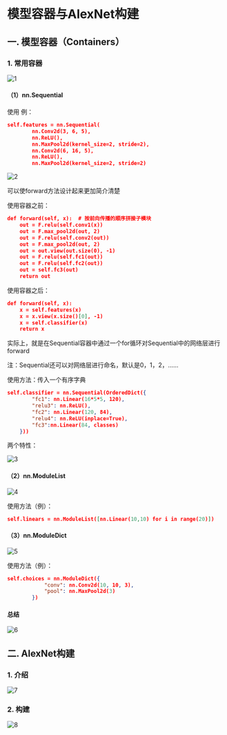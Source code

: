 # 模型容器与AlexNet构建
## 一. 模型容器（Containers）
### 1. 常用容器

![1](pcs/1.png "1")

#### （1）nn.Sequential

使用 例：
```json
self.features = nn.Sequential(
        nn.Conv2d(3, 6, 5),
        nn.ReLU(),
        nn.MaxPool2d(kernel_size=2, stride=2),
        nn.Conv2d(6, 16, 5),
        nn.ReLU(),
        nn.MaxPool2d(kernel_size=2, stride=2)
```

![2](pcs/2.png "2")

可以使forward方法设计起来更加简介清楚

使用容器之前：
```json
def forward(self, x):  # 按前向传播的顺序拼接子模块
    out = F.relu(self.conv1(x))
    out = F.max_pool2d(out, 2)
    out = F.relu(self.conv2(out))
    out = F.max_pool2d(out, 2)
    out = out.view(out.size(0), -1)
    out = F.relu(self.fc1(out))
    out = F.relu(self.fc2(out))
    out = self.fc3(out)
    return out
```

使用容器之后：
```json
def forward(self, x):
    x = self.features(x)
    x = x.view(x.size()[0], -1)
    x = self.classifier(x)
    return x
```

实际上，就是在Sequential容器中通过一个for循环对Sequential中的网络层进行forward

注：Sequential还可以对网络层进行命名，默认是0，1，2，……

使用方法：传入一个有序字典
```json
self.classifier = nn.Sequential(OrderedDict({
        "fc1": nn.Linear(16*5*5, 120),
        "relu3": nn.ReLU(),
        "fc2": nn.Linear(120, 84),
        "relu4": nn.ReLU(inplace=True),
        "fc3":nn.Linear(84, classes)
    }))
```

两个特性：

![3](pcs/3.png "3")

#### （2）nn.ModuleList

![4](pcs/4.png "4")

使用方法（例）：
```json
self.linears = nn.ModuleList([nn.Linear(10,10) for i in range(20)])
```

#### （3）nn.ModuleDict

![5](pcs/5.png "5")

使用方法（例）：
```json
self.choices = nn.ModuleDict({
            "conv": nn.Conv2d(10, 10, 3),
            "pool": nn.MaxPool2d(3)
        })
```

#### 总结

![6](pcs/6.png "6")

## 二. AlexNet构建
### 1. 介绍

![7](pcs/7.png "7")

### 2. 构建

![8](pcs/8.png "8")